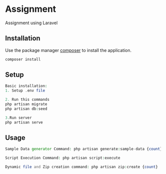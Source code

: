 # Assignment

Assignment using Laravel

## Installation

Use the package manager [composer](https://getcomposer.org/) to install the application.

```bash
composer install
```

## Setup

```php
Basic installation:
1. Setup .env file

2. Run this commands
php artisan migrate
php artisan db:seed

3.Run server
php artisan serve


```

## Usage
```php
Sample Data generator Command: php artisan generate:sample-data {count}

Script Execution Command: php artisan script:execute

Dynamic file and Zip creation command: php artisan zip:create {count}

```

